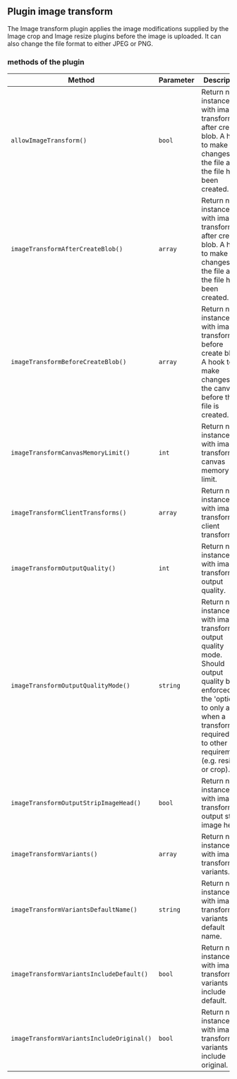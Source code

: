 ## Plugin image transform

The Image transform plugin applies the image modifications supplied by the Image crop and Image resize plugins before the image is uploaded. It can also change the file format to either JPEG or PNG.

### methods of the plugin

Method                                    | Parameter | Description                                                                 | Default
------------------------------------------|-----------|-----------------------------------------------------------------------------|---------
`allowImageTransform()`                   | `bool`    | Return new instance with image transform after create blob. A hook to make changes to the file after the file has been created. | `true`
`imageTransformAfterCreateBlob()`         | `array`   | Return new instance with image transform after create blob. A hook to make changes to the file after the file has been created. | `null`
`imageTransformBeforeCreateBlob()`        | `array`   | Return new instance with image transform before create blob. A hook to make changes to the canvas before the file is created. | `null`
`imageTransformCanvasMemoryLimit()`       | `int`     | Return new instance with image transform canvas memory limit.               | `'isBrowser && isIOS ? 4096 * 4096 : null'`
`imageTransformClientTransforms()`        | `array`   | Return new instance with image transform client transform.                  | `null`
`imageTransformOutputQuality()`           | `int`     | Return new instance with image transform output quality.                    | `null`
`imageTransformOutputQualityMode()`       | `string`  | Return new instance with image transform output quality mode. Should output quality be enforced, set the 'optional' to only apply when a transform is required due to other requirements (e.g. resize or crop). | `'always'`
`imageTransformOutputStripImageHead()`    | `bool`    | Return new instance with image transform output strip image head.           | `true`
`imageTransformVariants()`                | `array`   | Return new instance with image transform variants.                          | `null`
`imageTransformVariantsDefaultName()`     | `string`  | Return new instance with image transform variants default name.             | `null`
`imageTransformVariantsIncludeDefault()`  | `bool`    | Return new instance with image transform variants include default.          | `true`
`imageTransformVariantsIncludeOriginal()` | `bool`    | Return new instance with image transform variants include original.         | `false`
